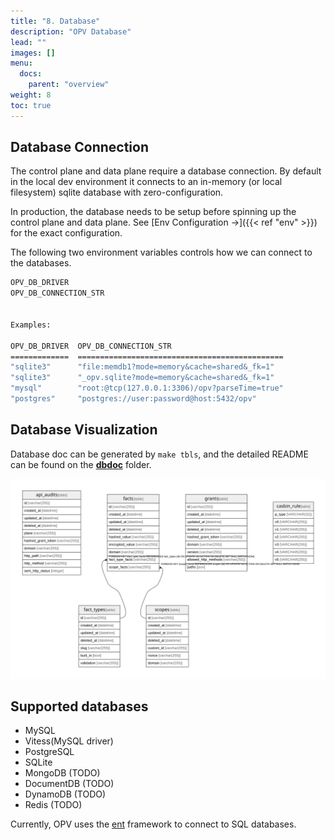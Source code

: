 ```yaml
---
title: "8. Database"
description: "OPV Database"
lead: ""
images: []
menu:
  docs:
    parent: "overview"
weight: 8
toc: true
---
```


## Database Connection

The control plane and data plane require a database connection. By default in the local dev
environment it connects to an in-memory (or local filesystem) sqlite database with zero-configuration.

In production, the database needs to be setup before spinning up the control plane and data plane.
See [Env Configuration →]({{< ref "env" >}}) for the exact configuration.

The following two environment variables controls how we can connect to the databases.

```sh
OPV_DB_DRIVER
OPV_DB_CONNECTION_STR


Examples:

OPV_DB_DRIVER  OPV_DB_CONNECTION_STR
=============  ==============================================
"sqlite3"      "file:memdb1?mode=memory&cache=shared&_fk=1"
"sqlite3"      "_opv.sqlite?mode=memory&cache=shared&_fk=1"
"mysql"        "root:@tcp(127.0.0.1:3306)/opv?parseTime=true"
"postgres"     "postgres://user:password@host:5432/opv"
```

## Database Visualization

Database doc can be generated by `make tbls`, and the detailed README can be found on the [**dbdoc**](https://github.com/roney492/opv/tree/main/docs/openprivacy.io/static/dbdoc) folder.

<img src="/dbdoc/schema.svg" class="img-fluid" alt="schema.svg">

## Supported databases

- MySQL
- Vitess(MySQL driver)
- PostgreSQL
- SQLite
- MongoDB (TODO)
- DocumentDB (TODO)
- DynamoDB (TODO)
- Redis (TODO)

Currently, OPV uses the [ent](https://github.com/ent/ent) framework to connect to SQL databases.
